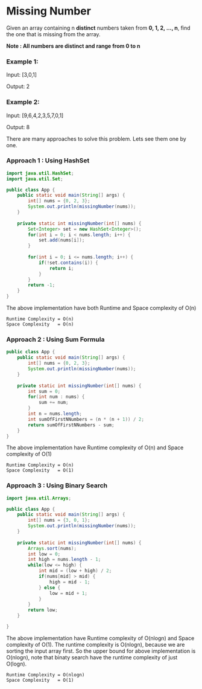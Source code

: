 # Missing Number

Given an array containing n **distinct** numbers taken from **0, 1, 2, ..., n**, find the one that is missing from the array.

**Note : All numbers are distinct and range from 0 to n**
### Example 1:

Input: [3,0,1]

Output: 2

### Example 2:

Input: [9,6,4,2,3,5,7,0,1]

Output: 8

There are many approaches to solve this problem. Lets see them one by one.

### Approach 1 : Using HashSet

```java
import java.util.HashSet;
import java.util.Set;

public class App {
	public static void main(String[] args) {
		int[] nums = {0, 2, 3};
		System.out.println(missingNumber(nums));
	}
	
	private static int missingNumber(int[] nums) {
		Set<Integer> set = new HashSet<Integer>();
		for(int i = 0; i < nums.length; i++) {
			set.add(nums[i]);
		}
		
		for(int i = 0; i <= nums.length; i++) {
			if(!set.contains(i)) {
				return i;
			}
		}
		return -1;
	}
}
```
The above implementation have both Runtime and Space complexity of O(n)
```
Runtime Complexity = O(n)
Space Complexity   = O(n)
```

### Approach 2 : Using Sum Formula

```java
public class App {
	public static void main(String[] args) {
		int[] nums = {0, 2, 3};
		System.out.println(missingNumber(nums));
	}
	
	private static int missingNumber(int[] nums) {
		int sum = 0;
		for(int num : nums) {
			sum += num;
		}
		int n = nums.length;
		int sumOfFirstNNumbers = (n * (n + 1)) / 2;
		return sumOfFirstNNumbers - sum;
	}
}

```

The above implementation have Runtime complexity of O(n) and Space complexity of O(1)
```
Runtime Complexity = O(n)
Space Complexity   = O(1)
```

### Approach 3 : Using Binary Search

```java
import java.util.Arrays;

public class App {
	public static void main(String[] args) {
		int[] nums = {3, 0, 1};
		System.out.println(missingNumber(nums));
	}
	
	private static int missingNumber(int[] nums) {
		Arrays.sort(nums);
		int low = 0;
		int high = nums.length - 1;
		while(low <= high) {
			int mid = (low + high) / 2;
			if(nums[mid] > mid) {
				high = mid - 1;
			} else {
				low = mid + 1;
			}
		}
		return low;
	}

}
```

The above implementation have Runtime complexity of O(nlogn) and Space complexity of O(1). 
The runtime complexity is O(nlogn), because we are sorting the input array first. So the upper bound for above implementation is O(nlogn), note that binaty search have the runtime complexity of just O(logn). 
```
Runtime Complexity = O(nlogn)
Space Complexity   = O(1)
```
